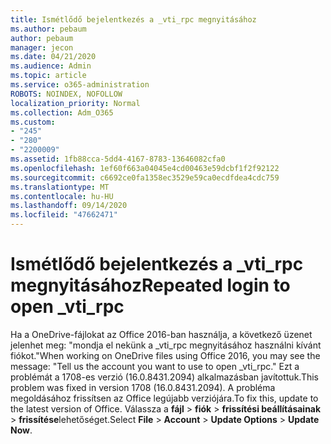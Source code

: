 ```yaml
---
title: Ismétlődő bejelentkezés a _vti_rpc megnyitásához
ms.author: pebaum
author: pebaum
manager: jecon
ms.date: 04/21/2020
ms.audience: Admin
ms.topic: article
ms.service: o365-administration
ROBOTS: NOINDEX, NOFOLLOW
localization_priority: Normal
ms.collection: Adm_O365
ms.custom:
- "245"
- "280"
- "2200009"
ms.assetid: 1fb88cca-5dd4-4167-8783-13646082cfa0
ms.openlocfilehash: 1ef60f663a04045e4cd00463e59dcbf1f2f92122
ms.sourcegitcommit: c6692ce0fa1358ec3529e59ca0ecdfdea4cdc759
ms.translationtype: MT
ms.contentlocale: hu-HU
ms.lasthandoff: 09/14/2020
ms.locfileid: "47662471"
---
```

# <a name="repeated-login-to-open-_vti_rpc"></a><span data-ttu-id="17ba3-102">Ismétlődő bejelentkezés a _vti_rpc megnyitásához</span><span class="sxs-lookup"><span data-stu-id="17ba3-102">Repeated login to open _vti_rpc</span></span>

<span data-ttu-id="17ba3-103">Ha a OneDrive-fájlokat az Office 2016-ban használja, a következő üzenet jelenhet meg: "mondja el nekünk a _vti_rpc megnyitásához használni kívánt fiókot."</span><span class="sxs-lookup"><span data-stu-id="17ba3-103">When working on OneDrive files using Office 2016, you may see the message: "Tell us the account you want to use to open _vti_rpc."</span></span> <span data-ttu-id="17ba3-104">Ezt a problémát a 1708-es verzió (16.0.8431.2094) alkalmazásban javítottuk.</span><span class="sxs-lookup"><span data-stu-id="17ba3-104">This problem was fixed in version 1708 (16.0.8431.2094).</span></span> <span data-ttu-id="17ba3-105">A probléma megoldásához frissítsen az Office legújabb verziójára.</span><span class="sxs-lookup"><span data-stu-id="17ba3-105">To fix this, update to the latest version of Office.</span></span> <span data-ttu-id="17ba3-106">Válassza a **fájl** \> **fiók** \> **frissítési beállításainak** \> **frissítése**lehetőséget.</span><span class="sxs-lookup"><span data-stu-id="17ba3-106">Select **File** \> **Account** \> **Update Options** \> **Update Now**.</span></span>
  